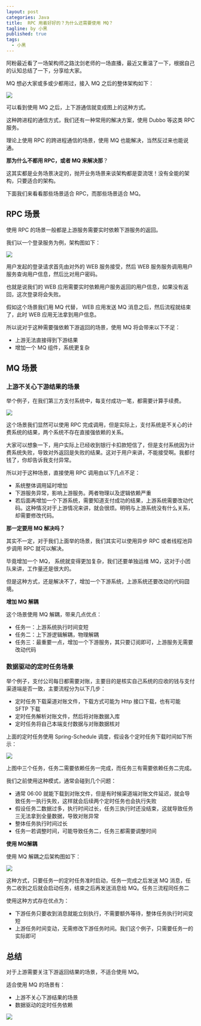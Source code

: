 ```yaml
---
layout: post
categories: Java
title:  RPC 用着好好的？为什么还需要使用 MQ？
tagline: by 小黑
published: true
tags: 
  - 小黑
---
```


阿粉最近看了一场架构师之路沈剑老师的一场直播，最近又重温了一下，根据自己的认知总结了一下，分享给大家。

MQ 想必大家或多或少都用过，接入 MQ 之后的整体架构如下：

![](http://www.justdojava.com/assets/images/2019/java/image_andyxh/20201209/007S8ZIlly1gh47t9yg2wj30py0okq72.jpg)


可以看到使用 MQ 之后，上下游通信就变成图上的这种方式。

这种跨进程的通信方式，我们还有一种常用的解决方案，使用 Dubbo 等这类 RPC 服务。

理论上使用 RPC 的跨进程通信的场景，使用 MQ 也能解决，当然反过来也能说通。

**那为什么不都用 RPC，或者 MQ 来解决那**？

这其实都是业务场景决定的，抛开业务场景来谈架构都是耍流氓！没有全能的架构，只要适合的架构。

下面我们来看看那些场景适合 RPC，而那些场景适合 MQ。

##  RPC 场景

使用 RPC 的场景一般都是上游服务需要实时依赖下游服务的返回。

我们以一个登录服务为例，架构图如下：

![](http://www.justdojava.com/assets/images/2019/java/image_andyxh/20201209/007S8ZIlly1gh480mypmlj30mm0q841y.jpg)

用户发起的登录请求首先由对外的 WEB 服务接受，然后 WEB 服务服务调用用户服务查询用户信息，然后比对用户密码。

也就是说我们的 WEB 应用需要实时依赖用户服务返回的用户信息，如果没有返回，这次登录将会失败。

假如这个场景我们用 MQ 代替， WEB 应用发送 MQ 消息之后，然后流程就结束了，此时 WEB 应用无法拿到用户信息。

所以说对于这种需要强依赖下游返回的场景，使用 MQ 将会带来以下不足：

- 上游无法直接得到下游结果
- 增加一个 MQ 组件，系统更复杂

## MQ 场景

### 上游不关心下游结果的场景

举个例子，在我们第三方支付系统中，每支付成功一笔，都需要计算手续费。

![](http://www.justdojava.com/assets/images/2019/java/image_andyxh/20201209/007S8ZIlly1gh48mvhm7dj30i00hugog.jpg)

这个场景我们显然可以使用 RPC 完成调用，但是实际上，支付系统是不关心的计费系统的结果，两个系统不存在直接强依赖的关系。

大家可以想象一下，用户实际上已经收到银行卡扣款短信了，但是支付系统因为计费系统失败，导致对外返回是失败的结果。这对于用户来讲，不能接受啊。我都付钱了，你却告诉我支付异常。

所以对于这种场景，直接使用 RPC 调用由以下几点不足：

- 系统整体调用延时增加
- 下游服务异常，影响上游服务。两者物理以及逻辑依赖严重
- 若后面再增加一个下游系统，需要知道支付成功的结果，上游系统需要改动代码。这种情况对于上游情况来讲，就会很烦。明明与上游系统没有什么关系，却需要修改代码。



**那一定要用 MQ 解决吗？**

其实不一定，对于我们上面举的场景，我们其实可以使用异步 RPC 或者线程池异步调用 RPC 就可以解决。

毕竟增加一个 MQ， 系统就变得更加复杂，我们还要单独运维 MQ，这对于小团队来讲，工作量还是很大的。

但是这种方式，还是解决不了，增加一个下游系统，上游系统还要改动的代码囧境。

**增加 MQ 解耦**

这个场景使用 MQ 解耦，带来几点优点：

- 任务一：上游系统执行时间变短
- 任务二：上下游逻辑解耦，物理解耦
- 任务三：最重要一点，增加一个下游服务，其只要订阅即可，上游服务无需要改动代码



### 数据驱动的定时任务场景

举个例子，支付公司每日都需要对账，主要目的是核实自己系统的应收的钱与支付渠道端是否一致，主要流程分为以下几步：

- 定时任务下载渠道对账文件，下载方式可能为 Http 接口下载，也有可能 SFTP 下载
- 定时任务解析对账文件，然后将对账数据入库
- 定时任务将自己本端支付数据与对账数据核对

上面的定时任务使用 Spring-Schedule 调度，假设各个定时任务下载时间如下所示：

![](http://www.justdojava.com/assets/images/2019/java/image_andyxh/20201209/007S8ZIlly1gh4c8eqbptj30nk0mujvh.jpg)

上图中三个任务，任务二需要依赖任务一完成，而任务三有需要依赖任务二完成。

我们之前使用这种模式，通常会碰到几个问题：

- 通常 06:00 就能下载到对账文件，但是有时候渠道端对账文件延迟，就会导致任务一执行失败，这样就会后续两个定时任务也会执行失败
- 假设任务二数据过多，执行时间过长，任务三执行时还没结束，这就导致任务三无法拿到全量数据，导致对账异常
- 整体任务执行时间过长
- 任务一若调整时间，可能导致任务二，任务三都需要调整时间

**使用 MQ解耦**

使用 MQ 解耦之后架构图如下：

![](http://www.justdojava.com/assets/images/2019/java/image_andyxh/20201209/007S8ZIlly1gh4cm9x58cj311u0n0n3f.jpg)

这种方式，只要任务一的定时任务准时启动，任务一完成之后发送 MQ 消息，任务二收到之后就会启动任务，结束之后再发送消息给 MQ。任务三流程同任务二

使用这种方式存在优点为：

- 下游任务只要收到消息就能立刻执行，不需要额外等待，整体任务执行时间变短
- 上游任务时间变动，无需修改下游任务时间。我们这个例子，只需要任务一的实际即可



## 总结

对于上游需要关注下游返回结果的场景，不适合使用 MQ。

适合使用 MQ 的场景有：

- 上游不关心下游结果的场景
- 数据驱动的定时任务依赖

![](/Users/andy.xu/Downloads/007S8ZIlly1gh4rlz5r9aj30no0f2wgf.png)
